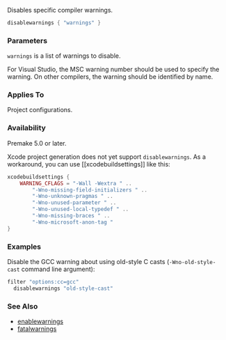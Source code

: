 Disables specific compiler warnings.

```lua
disablewarnings { "warnings" }
```

### Parameters ###

`warnings` is a list of warnings to disable.

For Visual Studio, the MSC warning number should be used to specify the warning. On other compilers, the warning should be identified by name.

### Applies To ###

Project configurations.

### Availability ###

Premake 5.0 or later.

Xcode project generation does not yet support `disablewarnings`. As a workaround, you can use [[xcodebuildsettings]] like this:

```lua
xcodebuildsettings {
    WARNING_CFLAGS = "-Wall -Wextra " ..
        "-Wno-missing-field-initializers " ..
        "-Wno-unknown-pragmas " ..
        "-Wno-unused-parameter " ..
        "-Wno-unused-local-typedef " ..
        "-Wno-missing-braces " ..
        "-Wno-microsoft-anon-tag "
}
```

### Examples ###

Disable the GCC warning about using old-style C casts (`-Wno-old-style-cast` command line argument):

```lua
filter "options:cc=gcc"
  disablewarnings "old-style-cast"
```

### See Also ###

* [enablewarnings](enablewarnings.md)
* [fatalwarnings](fatalwarnings.md)
